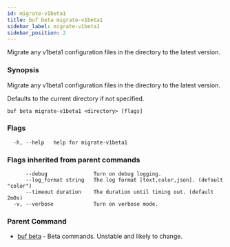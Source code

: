 ```yaml
---
id: migrate-v1beta1
title: buf beta migrate-v1beta1
sidebar_label: migrate-v1beta1
sidebar_position: 2
---
```

Migrate any v1beta1 configuration files in the directory to the latest version.

### Synopsis

Migrate any v1beta1 configuration files in the directory to the latest version.

Defaults to the current directory if not specified. 

```
buf beta migrate-v1beta1 <directory> [flags]
```

### Flags

```
  -h, --help   help for migrate-v1beta1
```

### Flags inherited from parent commands

```
      --debug               Turn on debug logging.
      --log_format string   The log format [text,color,json]. (default "color")
      --timeout duration    The duration until timing out. (default 2m0s)
  -v, --verbose             Turn on verbose mode.
```

### Parent Command

* [buf beta](index)	 - Beta commands. Unstable and likely to change.
